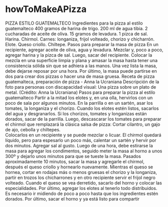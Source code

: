 # howToMakeAPizza
PIZZA ESTILO GUATEMALTECO
Ingredientes para la pizza al estilo guatemalteco
400 gramos de harina de trigo.
200 ml de agua tibia.
2 cucharadas de aceite de oliva.
15 gramos de levadura.
1 pizca de sal.
Harina.
Chirmol.
Carnes: longaniza, frijol volteado, chorizo y chicharrón.
Elote.
Queso criollo.
Chiltepe.
Pasos para preparar la masa de pizza
En un recipiente, agregar aceite de oliva, agua y levadura.
Mezclar y, poco a poco, agregar harina y la pizca de sal. 
Luego, sacar del recipiente. Colocar la mezcla en una superficie limpia y plana y amasar la masa hasta tener una consistencia sólida sin que se adhiera a las manos. 
Una vez lista la masa, debe dejarse reposar por una hora. 
Por último, la masa puede partirse en dos para crear dos pizzas o hacer una de masa gruesa. 
Receta de pizza guatemalteca, preparación de pizza - Anna la Ucraniana
Descripción de la foto para personas con discapacidad visual: Una pizza sobre un plato de metal. (Crédito: Anna la Ucraniana)
Pasos para preparar la pizza al estilo guatemalteco
Partir a la mitad los elotes y, en una olla, hervirlos con un poco de sala por algunos minutos. 
En la parrilla o en un sartén, asar los tomates, la longaniza y el chorizo. 
Cuando los elotes estén listos, sacarlos del agua y desgranarlos. 
Si los chorizos, tomates y longanizas están dorados, sacar de la parrilla. 
Luego, descascarar los tomates para preparar el chirmol que remplazará la clásica salsa de pizza: 
Cortar cilantro, un gajo de ajo, cebolla y chiltepes.  
Colocarlos en un recipiente y se puede mezclar o licuar. 
El chirmol quedará líquido, pero para espesarlo un poco más, calentar un sartén y hervir por dos minutos. Agregar sal al gusto. 
Luego de una hora, debe estirarse la masa para agregar los condimentos, seguido meter la masa al horno a unos 300º y dejarlo unos minutos para que se tueste la masa. 
Pasados aproximadamente 10 minutos, sacar la masa y agregarle el chirmol, después el queso criollo y hornearlo nuevamente. 
Mientras el queso se hornea, cortar en rodajas más o menos gruesas el chorizo y la longaniza, partir en trozos los chicharrones y en otro recipiente servir el frijol negro volteado. 
Cuando el queso se vea derretido, sacarlo del horno y colocar las especialidades. Por último, agregar los elotes al tenerlo todo distribuidos. 
Es necesario ir midiendo de poco a poco hasta que los ingredientes estén dorados. 
Por último, sacar el horno y ya está listo para compartir
